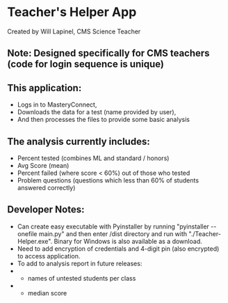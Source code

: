 # Teacher's Helper App
Created by Will Lapinel, CMS Science Teacher

## Note: Designed specifically for CMS teachers (code for login sequence is unique)

## This application:
- Logs in to MasteryConnect, 
- Downloads the data for a test (name provided by user), 
- And then processes the files to provide some basic analysis

## The analysis currently includes:
- Percent tested (combines ML and standard / honors)
- Avg Score (mean)
- Percent failed (where score < 60%) out of those who tested
- Problem questions (questions which less than 60% of students answered correctly)

## Developer Notes:
- Can create easy executable with Pyinstaller by running "pyinstaller --onefile main.py" and then enter /dist directory and run with "./Teacher-Helper.exe". Binary for Windows is also available as a download.
- Need to add encryption of credentials and 4-digit pin (also encrypted) to access application.
- To add to analysis report in future releases: 
- - names of untested students per class
- - median score